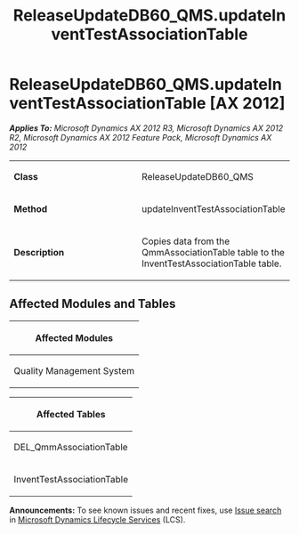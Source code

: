 ﻿---
title: ReleaseUpdateDB60_QMS.updateInventTestAssociationTable
TOCTitle: ReleaseUpdateDB60_QMS.updateInventTestAssociationTable
ms:assetid: a5694696-ff8d-78f3-1136-cd4b7fe461ed
ms:mtpsurl: https://msdn.microsoft.com/en-us/library/JJ736816(v=AX.60)
ms:contentKeyID: 49710247
ms.date: 05/18/2015
mtps_version: v=AX.60
---

# ReleaseUpdateDB60\_QMS.updateInventTestAssociationTable [AX 2012]


_**Applies To:** Microsoft Dynamics AX 2012 R3, Microsoft Dynamics AX 2012 R2, Microsoft Dynamics AX 2012 Feature Pack, Microsoft Dynamics AX 2012_

<table>
<colgroup>
<col style="width: 50%" />
<col style="width: 50%" />
</colgroup>
<tbody>
<tr class="odd">
<td><p><strong>Class</strong></p></td>
<td><p>ReleaseUpdateDB60_QMS</p></td>
</tr>
<tr class="even">
<td><p><strong>Method</strong></p></td>
<td><p>updateInventTestAssociationTable</p></td>
</tr>
<tr class="odd">
<td><p><strong>Description</strong></p></td>
<td><p>Copies data from the QmmAssociationTable table to the InventTestAssociationTable table.</p></td>
</tr>
</tbody>
</table>


## Affected Modules and Tables

<table>
<colgroup>
<col style="width: 100%" />
</colgroup>
<thead>
<tr class="header">
<th><p>Affected Modules</p></th>
</tr>
</thead>
<tbody>
<tr class="odd">
<td><p>Quality Management System</p></td>
</tr>
</tbody>
</table>


<table>
<colgroup>
<col style="width: 100%" />
</colgroup>
<thead>
<tr class="header">
<th><p>Affected Tables</p></th>
</tr>
</thead>
<tbody>
<tr class="odd">
<td><p>DEL_QmmAssociationTable</p></td>
</tr>
<tr class="even">
<td><p>InventTestAssociationTable</p></td>
</tr>
</tbody>
</table>

  
**Announcements:** To see known issues and recent fixes, use [Issue search](http://go.microsoft.com/fwlink/?linkid=389258) in [Microsoft Dynamics Lifecycle Services](http://go.microsoft.com/fwlink/?linkid=306505) (LCS).

